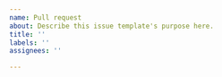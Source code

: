 ```yaml
---
name: Pull request
about: Describe this issue template's purpose here.
title: ''
labels: ''
assignees: ''

---
```




